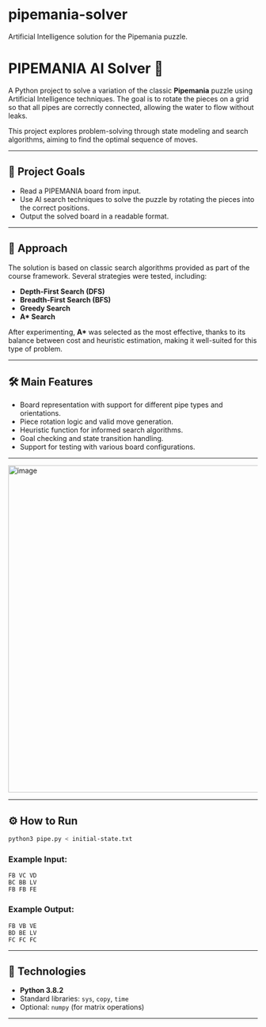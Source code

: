 # pipemania-solver
Artificial Intelligence solution for the Pipemania puzzle.

# PIPEMANIA AI Solver 🧩

A Python project to solve a variation of the classic **Pipemania** puzzle using Artificial Intelligence techniques. The goal is to rotate the pieces on a grid so that all pipes are correctly connected, allowing the water to flow without leaks.

This project explores problem-solving through state modeling and search algorithms, aiming to find the optimal sequence of moves.

---

## 🎯 Project Goals
- Read a PIPEMANIA board from input.
- Use AI search techniques to solve the puzzle by rotating the pieces into the correct positions.
- Output the solved board in a readable format.

---

## 🧠 Approach
The solution is based on classic search algorithms provided as part of the course framework. Several strategies were tested, including:
- **Depth-First Search (DFS)**
- **Breadth-First Search (BFS)**
- **Greedy Search**
- **A\* Search**

After experimenting, **A\*** was selected as the most effective, thanks to its balance between cost and heuristic estimation, making it well-suited for this type of problem.

---

## 🛠️ Main Features
- Board representation with support for different pipe types and orientations.
- Piece rotation logic and valid move generation.
- Heuristic function for informed search algorithms.
- Goal checking and state transition handling.
- Support for testing with various board configurations.

---

<img width="661" alt="image" src="https://github.com/user-attachments/assets/84437452-3518-49af-8577-1fbc4d1747f9" />

---

## ⚙️ How to Run
```bash
python3 pipe.py < initial-state.txt
```

### Example Input:
```
FB VC VD
BC BB LV
FB FB FE
```

### Example Output:
```
FB VB VE
BD BE LV
FC FC FC
```

---

## 🧰 Technologies
- **Python 3.8.2**
- Standard libraries: `sys`, `copy`, `time`
- Optional: `numpy` (for matrix operations)

---
